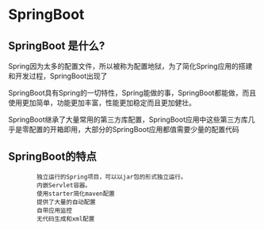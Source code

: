 # SpringBoot

## SpringBoot 是什么?

  Spring因为太多的配置文件，所以被称为配置地狱，为了简化Spring应用的搭建和开发过程，SpringBoot出现了

  SpringBoot具有Spring的一切特性，Spring能做的事，SpringBoot都能做，而且使用更加简单，功能更加丰富，性能更加稳定而且更加健壮。

  SpringBoot继承了大量常用的第三方库配置，SpringBoot应用中这些第三方库几乎是零配置的开箱即用，大部分的SpringBoot应用都值需要少量的配置代码

## SpringBoot的特点

            独立运行的Spring项目，可以以jar包的形式独立运行。
            内嵌Servlet容器。
            使用starter简化maven配置
            提供了大量的自动配置
            自带应用监控
            无代码生成和xml配置
            

      